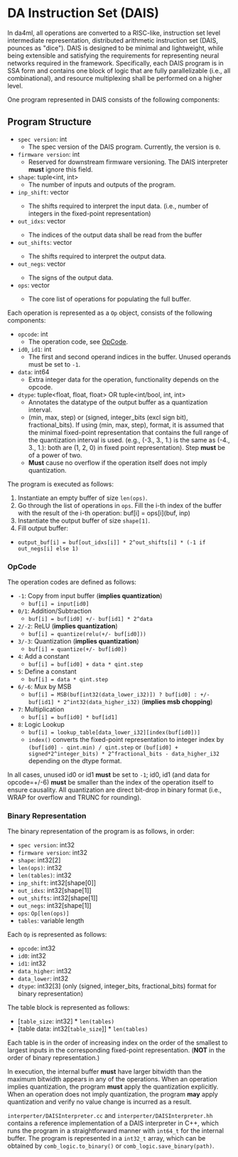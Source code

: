 DA Instruction Set (DAIS)
=============================================

In da4ml, all operations are converted to a RISC-like, instruction set level intermediate representation, distributed arithmetic instruction set (DAIS, pounces as "dice"). DAIS is designed to be minimal and lightweight, while being extensible and satisfying the requirements for representing neural networks required in the framework. Specifically, each DAIS program is in SSA form and contains one block of logic that are fully parallelizable (i.e., all combinational), and resource multiplexing shall be performed on a higher level.

One program represented in DAIS consists of the following components:

## Program Structure

- `spec version`: int
    - The spec version of the DAIS program. Currently, the version is `0`.
- `firmware version`: int
    - Reserved for downstream firmware versioning. The DAIS interpreter **must** ignore this field.
- `shape`: tuple<int, int>
    - The number of inputs and outputs of the program.
- `inp_shift`: vector<int>
    - The shifts required to interpret the input data. (i.e., number of integers in the fixed-point representation)
- `out_idxs`: vector<int>
    - The indices of the output data shall be read from the buffer
- `out_shifts`: vector<int>
    - The shifts required to interpret the output data.
- `out_negs`: vector<bool>
    - The signs of the output data.
- `ops`: vector<Op>
    - The core list of operations for populating the full buffer.

Each operation is represented as a `Op` object, consists of the following components:
- `opcode`: int
    - The operation code, see [OpCode](#opcode).
- `id0`, `id1`: int
    - The first and second operand indices in the buffer. Unused operands must be set to `-1`.
- `data`: int64
    - Extra integer data for the operation, functionality depends on the opcode.
- `dtype`: tuple<float, float, float> OR tuple<int/bool, int, int>
    - Annotates the datatype of the output buffer as a quantization interval.
    - (min, max, step) or (signed, integer_bits (excl sign bit), fractional_bits). If using (min, max, step), format, it is assumed that the minimal fixed-point representation that contains the full range of the quantization interval is used. (e.g., (-3., 3., 1.) is the same as (-4., 3., 1.): both are (1, 2, 0) in fixed point representation). Step **must** be of a power of two.
    - **Must** cause no overflow if the operation itself does not imply quantization.

The program is executed as follows:
1. Instantiate an empty buffer of size `len(ops)`.
2. Go through the list of operations in `ops`. Fill the i-th index of the buffer with the result of the i-th operation: buf[i] = ops[i](buf, inp)
3. Instantiate the output buffer of size `shape[1]`.
4. Fill output buffer:
  - `output_buf[i] = buf[out_idxs[i]] * 2^out_shifts[i] * (-1 if out_negs[i] else 1)`

### OpCode
The operation codes are defined as follows:
- `-1`: Copy from input buffer (**implies quantization**)
  - `buf[i] = input[id0]`
- `0/1`: Addition/Subtraction
  - `buf[i] = buf[id0] +/- buf[id1] * 2^data`
- `2/-2`: ReLU (**implies quantization**)
  - `buf[i] = quantize(relu(+/- buf[id0]))`
- `3/-3`: Quantization (**implies quantization**)
  - `buf[i] = quantize(+/- buf[id0])`
- `4`: Add a constant
  - `buf[i] = buf[id0] + data * qint.step`
- `5`: Define a constant
  - `buf[i] = data * qint.step`
- `6/-6`: Mux by MSB
  - `buf[i] = MSB(buf[int32(data_lower_i32)]) ? buf[id0] : +/- buf[id1] * 2^int32(data_higher_i32)` (**implies msb chopping**)
- `7`: Multiplication
  - `buf[i] = buf[id0] * buf[id1]`
- `8`: Logic Lookup
  - `buf[i] = lookup_table[data_lower_i32][index(buf[id0])]`
  - `index()` converts the fixed-point representation to integer index by `(buf[id0] - qint.min) / qint.step` or `(buf[id0] + signed*2^integer_bits) * 2^fractional_bits - data_higher_i32` depending on the dtype format.

In all cases, unused id0 or id1 **must** be set to `-1`; id0, id1 (and data for opcode=+/-6) **must** be smaller than the index of the operation itself to ensure causality. All quantization are direct bit-drop in binary format (i.e., WRAP for overflow and TRUNC for rounding).

### Binary Representation
The binary representation of the program is as follows, in order:
- `spec version`: int32
- `firmware version`: int32
- `shape`: int32[2]
- `len(ops)`: int32
- `len(tables)`: int32
- `inp_shift`: int32[shape[0]]
- `out_idxs`: int32[shape[1]]
- `out_shifts`: int32[shape[1]]
- `out_negs`: int32[shape[1]]
- `ops`: `Op[len(ops)]`
- `tables`: variable length

Each `Op` is represented as follows:
- `opcode`: int32
- `id0`: int32
- `id1`: int32
- `data_higher`: int32
- `data_lower`: int32
- `dtype`: int32[3] (only (signed, integer_bits, fractional_bits) format for binary representation)

The table block is represented as follows:
- [`table_size`: int32] * `len(tables)`
- [table data: int32[`table_size`]] * `len(tables)`

Each table is in the order of increasing index on the order of the smallest to largest inputs in the corresponding fixed-point representation. (**NOT** in the order of binary representation.)

In execution, the internal buffer **must** have larger bitwidth than the maximum bitwidth appears in any of the operations. When an operation implies quantization, the program **must** apply the quantization explicitly. When an operation does not imply quantization, the program **may** apply quantization and verify no value change is incurred as a result.

`interperter/DAISInterpreter.cc` and `interperter/DAISInterpreter.hh` contains a reference implementation of a DAIS interpreter in C++, which runs the program in a straightforward manner with `int64_t` for the internal buffer. The program is represented in a `int32_t` array, which can be obtained by `comb_logic.to_binary()` or `comb_logic.save_binary(path)`.
